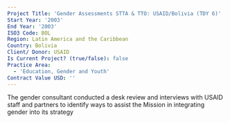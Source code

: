 ```yaml
---
Project Title: 'Gender Assessments STTA & TTO: USAID/Bolivia (TDY 6)'
Start Year: '2003'
End Year: '2003'
ISO3 Code: BOL
Region: Latin America and the Caribbean
Country: Bolivia
Client/ Donor: USAID
Is Current Project? (true/false): false
Practice Area:
  - 'Education, Gender and Youth'
Contract Value USD: ''
---
```

The gender consultant conducted a desk review and interviews with USAID staff and partners to identify ways to assist the Mission in integrating gender into its strategy